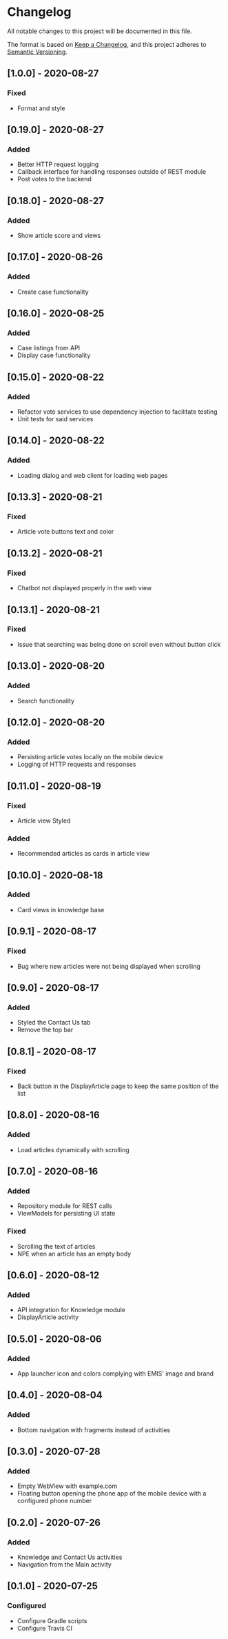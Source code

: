 # Changelog

All notable changes to this project will be documented in this file.

The format is based on [Keep a Changelog](https://keepachangelog.com/en/1.0.0/),
and this project adheres to [Semantic Versioning](https://semver.org/spec/v2.0.0.html).

## [1.0.0] - 2020-08-27

### Fixed
- Format and style

## [0.19.0] - 2020-08-27

### Added
- Better HTTP request logging
- Callback interface for handling responses outside of REST module
- Post votes to the backend

## [0.18.0] - 2020-08-27

### Added
- Show article score and views

## [0.17.0] - 2020-08-26

### Added
- Create case functionality

## [0.16.0] - 2020-08-25

### Added
- Case listings from API
- Display case functionality

## [0.15.0] - 2020-08-22

### Added
- Refactor vote services to use dependency injection to facilitate testing
- Unit tests for said services

## [0.14.0] - 2020-08-22

### Added
- Loading dialog and web client for loading web pages

## [0.13.3] - 2020-08-21

### Fixed
- Article vote buttons text and color

## [0.13.2] - 2020-08-21

### Fixed
- Chatbot not displayed properly in the web view

## [0.13.1] - 2020-08-21

### Fixed
- Issue that searching was being done on scroll even without button click

## [0.13.0] - 2020-08-20

### Added
- Search functionality

## [0.12.0] - 2020-08-20

### Added
- Persisting article votes locally on the mobile device
- Logging of HTTP requests and responses

## [0.11.0] - 2020-08-19

### Fixed
- Article view Styled

### Added
- Recommended articles as cards in article view

## [0.10.0] - 2020-08-18

### Added
- Card views in knowledge base

## [0.9.1] - 2020-08-17

### Fixed
- Bug where new articles were not being displayed when scrolling

## [0.9.0] - 2020-08-17

### Added
- Styled the Contact Us tab
- Remove the top bar

## [0.8.1] - 2020-08-17

### Fixed
- Back button in the DisplayArticle page to keep the same position of the list

## [0.8.0] - 2020-08-16

### Added
- Load articles dynamically with scrolling


## [0.7.0] - 2020-08-16

### Added
- Repository module for REST calls
- ViewModels for persisting UI state

### Fixed
- Scrolling the text of articles
- NPE when an article has an empty body


## [0.6.0] - 2020-08-12

### Added
- API integration for Knowledge module
- DisplayArticle activity


## [0.5.0] - 2020-08-06

### Added
- App launcher icon and colors complying with EMIS' image and brand

## [0.4.0] - 2020-08-04

### Added
- Bottom navigation with fragments instead of activities


## [0.3.0] - 2020-07-28

### Added
- Empty WebView with example.com
- Floating button opening the phone app of the mobile device with a configured phone number


## [0.2.0] - 2020-07-26

### Added
- Knowledge and Contact Us activities
- Navigation from the Main activity


## [0.1.0] - 2020-07-25

### Configured
- Configure Gradle scripts
- Configure Travis CI
